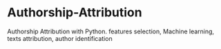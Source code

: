 # Authorship-Attribution
 Authorship Attribution with Python. features selection, Machine learning, texts attribution, author identification
